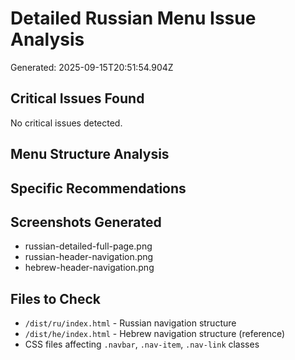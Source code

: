 # Detailed Russian Menu Issue Analysis

Generated: 2025-09-15T20:51:54.904Z

## Critical Issues Found

No critical issues detected.

## Menu Structure Analysis

## Specific Recommendations

## Screenshots Generated
- russian-detailed-full-page.png
- russian-header-navigation.png
- hebrew-header-navigation.png

## Files to Check
- `/dist/ru/index.html` - Russian navigation structure
- `/dist/he/index.html` - Hebrew navigation structure (reference)
- CSS files affecting `.navbar`, `.nav-item`, `.nav-link` classes
